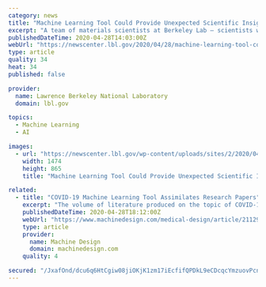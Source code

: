 ```yaml
---
category: news
title: "Machine Learning Tool Could Provide Unexpected Scientific Insights into COVID-19"
excerpt: "A team of materials scientists at Berkeley Lab – scientists who normally spend their time researching things like high-performance materials for thermoelectrics or battery cathodes – have built a text-mining tool in record time to help the global scientific community synthesize the mountain of scientific literature on COVID-19 being generated every day."
publishedDateTime: 2020-04-28T14:03:00Z
webUrl: "https://newscenter.lbl.gov/2020/04/28/machine-learning-tool-could-provide-unexpected-scientific-insights-into-covid-19/"
type: article
quality: 34
heat: 34
published: false

provider:
  name: Lawrence Berkeley National Laboratory
  domain: lbl.gov

topics:
  - Machine Learning
  - AI

images:
  - url: "https://newscenter.lbl.gov/wp-content/uploads/sites/2/2020/04/COVIDScholar-teamphoto.jpg"
    width: 1474
    height: 865
    title: "Machine Learning Tool Could Provide Unexpected Scientific Insights into COVID-19"

related:
  - title: "COVID-19 Machine Learning Tool Assimilates Research Papers"
    excerpt: "The volume of literature produced on the topic of COVID-19 is daunting. So much so that scientists can’t keep up and need help finding relevant papers and building correlations. Enter COVIDScholar.com."
    publishedDateTime: 2020-04-28T18:12:00Z
    webUrl: "https://www.machinedesign.com/medical-design/article/21129935/covid19-machine-learning-tool-assimilates-research-papers"
    type: article
    provider:
      name: Machine Design
      domain: machinedesign.com
    quality: 4

secured: "/JxafOnd/dcu6q6HtCgiw08jiOKjK1zm17iEcfifQPDkL9eCDcqcYmzuovPcn76/qH6W+JLuYHqQKd6zW9RkBWqY3j+4rCPoZmLBfY1rgTZMfECsfaPsKifhNAa3XCIsDH5+Dj6e5hh3AE+hjvutPN+u0jZ1OSqOkA7/Q/o5WrbB3XaPKGNamwhpqaqAHxY2sh9OJNo4dKpHin7xa3jkFmsTHXGfsUNDZvd2e/fVEMRs5VrKkxTk1QITsaHEkzCAwiBuYUkOxZnIU1ixlmOxuybpi8QQcmcNXeO7u0Ue4It9vQ5WdfND6rDgaDYVj/3HYlfniu5JIuNYdqykxq78hjCuRdUwXCX57rBi0fr/fZjSqYfsSrYSwrT+qo8gcwuXSp5dR3ea0xtn3vswgfCvTHWY1aRhL8TBhtXrqk9HqlZUpeMDh7/46iaxn4N5jcnHqsUOhj9o7a09eIN11MxxuDW5c5ANNkhg3sWdLnqJxcA=;SDDYoQneNVTzssTFbbVd5g=="
---
```


